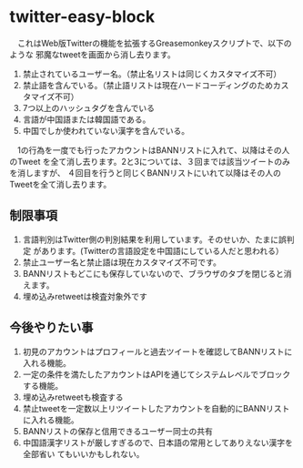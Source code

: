 # twitter-easy-block

　これはWeb版Twitterの機能を拡張するGreasemonkeyスクリプトで、以下のような
邪魔なtweetを画面から消し去ります。

1. 禁止されているユーザー名。（禁止名リストは同じくカスタマイズ不可）
2. 禁止語を含んでいる。（禁止語リストは現在ハードコーディングのためカスタマイズ不可）
3. 7つ以上のハッシュタグを含んでいる
4. 言語が中国語または韓国語である。
5. 中国でしか使われていない漢字を含んでいる。

　1の行為を一度でも行ったアカウントはBANNリストに入れて、以降はその人のTweet
を全て消し去ります。2と3については、３回までは該当ツイートのみを消しますが、
４回目を行うと同じくBANNリストにいれて以降はその人のTweetを全て消し去ります。


## 制限事項

1. 言語判別はTwitter側の判別結果を利用しています。そのせいか、たまに誤判定
   があります。(Twitterの言語設定を中国語にしている人だと思われる）
2. 禁止ユーザー名と禁止語は現在カスタマイズ不可です。
3. BANNリストもどこにも保存していないので、ブラウザのタブを閉じると消えます。
4. 埋め込みretweetは検査対象外です

## 今後やりたい事

1. 初見のアカウントはプロフィールと過去ツイートを確認してBANNリストに入れる機能。
2. 一定の条件を満たしたアカウントはAPIを通じてシステムレベルでブロックする機能。
3. 埋め込みretweetも検査する
4. 禁止tweetを一定数以上リツイートしたアカウントを自動的にBANNリストに入れる機能。
5. BANNリストの保存と信用できるユーザー同士の共有
6. 中国語漢字リストが厳しすぎるので、日本語の常用としてありえない漢字を全部省い
   てもいいかもしれない。
